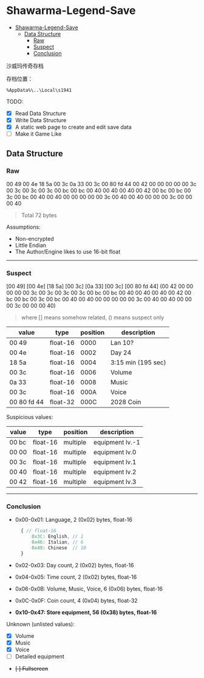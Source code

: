 # Shawarma-Legend-Save

- [Shawarma-Legend-Save](#shawarma-legend-save)
  - [Data Structure](#data-structure)
    - [Raw](#raw)
    - [Suspect](#suspect)
    - [Conclusion](#conclusion)

沙威玛传奇存档

存档位置：

```shell
%AppData%\..\Local\s1941
```

TODO:

- [x] Read Data Structure
- [x] Write Data Structure
- [x] A static web page to create and edit save data
- [ ] Make it Game Like

## Data Structure

### Raw

00 49 00 4e 18 5a 00 3c 0a 33 00 3c 00 80 fd 44 00 42 00 00 00 00 00 3c 00 3c 00 3c 00 3c 00 bc 00 bc 00 40 00 40 00 40 00 42 00 bc 00 bc 00 3c 00 bc 00 40 00 40 00 00 00 00 00 3c 00 40 00 40 00 00 00 3c 00 00 00 40

> Total 72 bytes

Assumptions:

- Non-encrypted
- Little Endian
- The Author/Engine likes to use 16-bit float

---

### Suspect

[00 49] [00 4e] [18 5a] [00 3c] [0a 33] [00 3c] [00 80 fd 44] (00 42 00 00 00 00 00 3c 00 3c 00 3c 00 3c 00 bc 00 bc 00 40 00 40 00 40 00 42 00 bc 00 bc 00 3c 00 bc 00 40 00 40 00 00 00 00 00 3c 00 40 00 40 00 00 00 3c 00 00 00 40)

> where [] means somehow related, () means suspect only

| value | type | position | description |
| --- | --- | --- | --- |
| 00 49 | float-16 | 0000 | Lan 10? |
| 00 4e | float-16 | 0002 | Day 24 |
| 18 5a | float-16 | 0004 | 3:15 min (195 sec) |
| 00 3c | float-16 | 0006 | Volume |
| 0a 33 | float-16 | 0008 | Music |
| 00 3c | float-16 | 000A | Voice |
| 00 80 fd 44 | float-32 | 000C | 2028 Coin |

Suspicious values:

| value | type | position | description |
| --- | --- | --- | --- |
| 00 bc | float-16 | multiple | equipment lv.-1 |
| 00 00 | float-16 | multiple | equipment lv.0 |
| 00 3c | float-16 | multiple | equipment lv.1 |
| 00 40 | float-16 | multiple | equipment lv.2 |
| 00 42 | float-16 | multiple | equipment lv.3 |

---

### Conclusion

- 0x00-0x01: Language, 2 (0x02) bytes, float-16

  ```js
    { // float-16
        0x3C: English, // 1
        0x46: Italian, // 6
        0x49: Chinese  // 10
    }
  ```

- 0x02-0x03: Day count, 2 (0x02) bytes, float-16
- 0x04-0x05: Time count, 2 (0x02) bytes, float-16
- 0x06-0x0B: Volume, Music, Voice, 6 (0x06) bytes, float-16
- 0x0C-0x0F: Coin count, 4 (0x04) bytes, float-32
- **0x10-0x47: Store equipment, 56 (0x38) bytes, float-16**

Unknown (unlisted values):

- [x] Volume
- [x] Music
- [x] Voice
- [ ] Detailed equipment
- ~~[ ] Fullscreen~~
